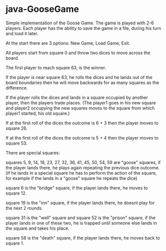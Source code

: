 # java-GooseGame

 Simple implementation of the Goose Game. The game is played with 2-6 players. Each player has the ability to save the game in a file, during his turn and load it later.
 
 At the start there are 3 options: New Game, Load Game, Exit.
 
 All players start from square 0 and throw two dices to move across the board.
 
 The first player to reach square 63, is the winner. 
 
 If the player is near square 63, he rolls the dices and he lands out of the board boundaries then he will move backwards for as many squares as the difference.
 
 If the player rolls the dices and lands in a square occupied by another player, then the players trade places. 
 (The player1 goes in his new square and player2 occupying the new squares moves to the square from which player1 started, his old square.)
 
 If at the first roll of the dices the outcome is 6 + 3 then the player moves to square 26.
 
 If at the first roll of the dices the outcome is 5 + 4 then the player moves to square 53.
 
 There are special squares:
 
 squares 5, 9, 14, 18, 23, 27, 32, 36, 41, 45, 50, 54, 59 are "goose" squares, if the player lands there, he plays again repeating the previous dice outcome.
 (if he lands in a special square he has to perform the action of the square, for example if the lands in a "goose" square he repeats the dice)
  
 square 6 is the "bridge" square, if the player lands there, he moves to square 12.
  
 square 19 is the "inn" square, if the player lands there, he doesnt play for the next 2 rounds.
  
 square 31 is the "well" square and square 52 is the "prison" square, if the player lands in one of these two, 
 he is trapped until someone else lands in the square and takes his place.
  
 square 58 is the "death" square, if the player lands there, he moves back to square 1.
